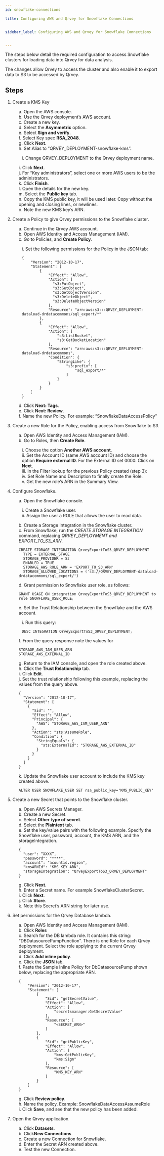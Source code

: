 ```yaml
---
id: snowflake-connections

title: Configuring AWS and Qrvey for Snowflake Connections


sidebar_label: Configuring AWS and Qrvey for Snowflake Connections


---
```

<div style={{textAlign: "justify"}}>

The steps below detail the required configuration to access Snowflake clusters for loading data into Qrvey for data analysis.

The changes allow Qrvey to access the cluster and also enable it to export data to S3 to be accessed by Qrvey.

## Steps 
1. Create a KMS Key
<ul style="list-style: none; margin-left:20px;">
<li> a. Open the AWS console. </li>
<li> b. Use the Qrvey deployment’s AWS account.</li>
<li> c. Create a new key.</li>
<li> d. Select the <b>Asymmetric</b> option.</li>
<li> e. Select <b>Sign and verify</b>.</li>
<li> f. Select Key spec <b>RSA_2048</b>.</li>
<li> g. Click <b>Next</b>.</li>
<li> h. Set Alias to “QRVEY_DEPLOYMENT-snowflake-kms”.</li></ul>
<ul style="list-style: none; margin-left:30px;">
<li>i. Change QRVEY_DEPLOYMENT to the Qrvey deployment name.</li></ul>
<ul style="list-style: none; margin-left:20px;">
<li>i. Click <b>Next</b>.</li>
<li>j. For “Key administrators”, select one or more AWS users to be the administrators.</li>
<li>k. Click <b>Finish</b>.</li>
<li>l. Open the details for the new key.</li>
<li>m. Select the <b>Public key</b> tab.</li>
<li>n. Copy the KMS public key, it will be used later. Copy without the opening and closing lines, or newlines.</li>
<li>o. Note the new KMS key’s ARN.</li></ul>

2. Create a Policy to give Qrvey permissions to the Snowflake cluster.
<ul style="list-style: none; margin-left:20px;">
<li>a. Continue in the Qrvey AWS account.</li>
<li>b. Open AWS Identity and Access Management (IAM).</li>
<li>c. Go to Policies, and <b>Create Policy</b>.</li></ul>
<ul style="list-style: none; margin-left:30px;">
<li>i. Set the following permissions for the Policy in the JSON tab:</li>

```
{
    "Version": "2012-10-17",
    "Statement": [
        {
            "Effect": "Allow",
            "Action": [
              "s3:PutObject",
              "s3:GetObject",
              "s3:GetObjectVersion",
              "s3:DeleteObject",
              "s3:DeleteObjectVersion"
            ],
            "Resource": "arn:aws:s3:::QRVEY_DEPLOYMENT-dataload-drdatacommons/sql_export/*"
        },
        {
            "Effect": "Allow",
            "Action": [
                "s3:ListBucket",
                "s3:GetBucketLocation"
            ],
            "Resource": "arn:aws:s3:::QRVEY_DEPLOYMENT-dataload-drdatacommons",
            "Condition": {
                "StringLike": {
                    "s3:prefix": [
                        "sql_export/*"
                    ]
                }
            }
        }
    ]
}
```
</ul>
<ul style="list-style: none; margin-left:20px;">
<li>d. Click <b>Next: Tags</b>.</li>
<li>e. Click <b>Next: Review</b>.</li>
<li>f. Name the new Policy. For example: “SnowflakeDataAccessPolicy”</li></ul>

3. Create a new Role for the Policy, enabling access from Snowflake to S3.
<ul style="list-style: none; margin-left:20px;">
<li>a. Open AWS Identity and Access Management (IAM). </li>
<li>b. Go to Roles, then <b>Create Role</b>.</li></ul>
<ul style="list-style: none; margin-left:30px;">
<li>i. Choose the option <b>Another AWS account</b>.</li>
<li>ii. Set the Account ID (same AWS account ID) and choose the option <b>Require external ID</b>. For the External ID set 0000. Click on <b>Next</b>.</li>
<li>iii. In the Filter lookup for the previous Policy created (step 3):</li>
<li>iv. Set Role Name and Description to finally create the Role.</li>
<li>v. Get the new role’s ARN in the Summary View.</li></ul>

4. Configure Snowflake.
<ul style="list-style: none; margin-left:20px;">
<li>a. Open the Snowflake console.</li></ul>
<ul style="list-style: none; margin-left:30px;">
<li>i. Create a Snowflake user.</li>
<li>ii. Assign the user a ROLE that allows the user to read data.</li></ul>
<ul style="list-style: none; margin-left:20px;">
<li>b. Create a Storage Integration in the Snowflake cluster.</li>
<li>c. From Snowflake, run the <i>CREATE STORAGE INTEGRATION</i> command, replacing <i>QRVEY_DEPLOYMENT and EXPORT_TO_S3_ARN.</i>

```
CREATE STORAGE INTEGRATION QrveyExportToS3_QRVEY_DEPLOYMENT
  TYPE = EXTERNAL_STAGE
  STORAGE_PROVIDER = S3
  ENABLED = TRUE
  STORAGE_AWS_ROLE_ARN = 'EXPORT_TO_S3_ARN'
  STORAGE_ALLOWED_LOCATIONS = ('s3://QRVEY_DEPLOYMENT-dataload-drdatacommons/sql_export/')
```

 </li>
<li>d. Grant permission to Snowflake user role, as follows:

```
GRANT USAGE ON integration QrveyExportToS3_QRVEY_DEPLOYMENT to role SNOWFLAKE_USER_ROLE;
```
</li>
<li>e. Set the Trust Relationship between the Snowflake and the AWS account.</li></ul>
<ul style="list-style: none; margin-left:30px;">
<li>i. Run this query:</li>

```
DESC INTEGRATION QrveyExportToS3_QRVEY_DEPLOYMENT;
```
</li></ul>
<ul style="list-style: none; margin-left:20px;">
<li>f. From the query response note the values for 

```
STORAGE_AWS_IAM_USER_ARN
STORAGE_AWS_EXTERNAL_ID
```
</li>
<li>g. Return to the IAM console, and open the role created above.</li>
<li>h. Click the <b>Trust Relationship</b> tab.</li>
<li>i. Click <b>Edit</b>.</li>
<li>j. Set the trust relationship following this example, replacing the values from the query above.</li>

```
{
  "Version": "2012-10-17",
  "Statement": [
    {
      "Sid": "",
      "Effect": "Allow",
      "Principal": {
        "AWS": "STORAGE_AWS_IAM_USER_ARN"
      },
      "Action": "sts:AssumeRole",
      "Condition": {
        "StringEquals": {
          "sts:ExternalId": "STORAGE_AWS_EXTERNAL_ID"
        }
      }
    }
  ]
}
```
<li>k. Update the Snowflake user account to include the KMS key created above. <br>

```
ALTER USER SNOWFLAKE_USER SET rsa_public_key='KMS_PUBLIC_KEY'
```
</li></ul>

5. Create a new Secret that points to the Snowflake cluster.
<ul style="list-style: none; margin-left:20px;">
<li>a. Open AWS Secrets Manager.</li>
<li>b. Create a new Secret.</li>
<li>c. Select <b>Other type of secret</b>.</li>
<li>d. Select the <b>Plaintext</b> tab.</li>
<li>e. Set the key/value pairs with the following example. Specify the Snowflake user, password, account, the KMS ARN, and the storageIntegration.</li>

```
{
  "user": “XXXX”,
  "password": "****",
  "account": "acountid.region",
  "kmsARNId": "KMS_KEY_ARN",
  "storageIntegration": "QrveyExportToS3_QRVEY_DEPLOYMENT"
}
```

<li>g. Click <b>Next</b>.</li>
<li>h. Enter a Secret name. For example SnowflakeClusterSecret.</li>
<li>i. Click <b>Next</b>.</li>
<li>j. Click <b>Store</b>.</li>
<li>k. Note this Secret’s ARN string for later use.</li></ul>

6. Set permissions for the Qrvey Database lambda.
<ul style="list-style: none; margin-left:20px;">
<li>a. Open AWS Identity and Access Management (IAM).</li>
<li>b. Click <b>Roles</b></li>
<li>c. Search for the DB lambda role. It contains this string: “DBDatasourcePumpFunction”. There is one Role for each Qrvey deployment. Select the role applying to the current Qrvey deployment.</li>
<li>d. Click <b>Add inline policy</b>.</li>
<li>e. Click the <b>JSON</b> tab.</li>
<li>f. Paste the Sample Inline Policy for DbDatasourcePump shown below, replacing the appropriate ARN.</li>

```
{
    "Version": "2012-10-17",
    "Statement": [
        {
            "Sid": "getSecretValue",
            "Effect": "Allow",
            "Action": [
                "secretsmanager:GetSecretValue"
            ],
            "Resource": [
                "<SECRET_ARN>"
            ]
        },
        {
            "Sid": "getPublicKey",
            "Effect": "Allow",
            "Action": [
                "kms:GetPublicKey",
                "kms:Sign"
            ],
            "Resource": [
                "KMS_KEY_ARN"
            ]
        }
    ]
}
```

<li>g. Click <b>Review policy</b>.</li>
<li>h. Name the policy. Example: SnowflakeDataAccessAssumeRole</li>
<li>i. Click <b>Save</b>, and see that the new policy has been added.</li></ul>

7. Open the Qrvey application.
<ul style="list-style: none; margin-left:20px;">
<li>a. Click <b>Datasets</b>.</li>
<li>b. Click<b>New Connections</b>.</li>
<li>c. Create a new Connection for Snowflake.</li>
<li>d. Enter the Secret ARN created above.</li>
<li>e. Test the new Connection.</li></ul>



</div>